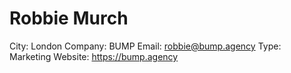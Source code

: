 # Robbie Murch

City: London
Company: BUMP
Email: robbie@bump.agency
Type: Marketing
Website: https://bump.agency